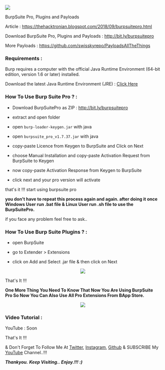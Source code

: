 <p align="left"><img src="https://github.com/thehackingsage/burpsuite/blob/master/Logo.png?raw=true" /></p>
<p align="left">BurpSuite Pro, Plugins and Payloads</p>

Article : https://thehacktronian.blogspot.com/2018/09/burpsuitepro.html

Download BurpSuite Pro, Plugins and Payloads : http://bit.ly/burpsuitepro

More Payloads : https://github.com/swisskyrepo/PayloadsAllTheThings

### Requirements :

Burp requires a computer with the official Java Runtime Environment (64-bit edition, version 1.6 or later) installed.

Download the latest Java Runtime Environment (JRE) : [Click Here](https://www.oracle.com/technetwork/java/javase/downloads/jre10-downloads-4417026.html)

### How To Use Burp Suite Pro ? :

* Download BurpSuitePro as ZIP : http://bit.ly/burpsuitepro

* extract and open folder

* open ```burp-loader-keygen.jar``` with java

* open ```burpsuite_pro_v1.7.37.jar``` with java

* copy-paste Licence from Keygen to BurpSuite and Click on Next

* choose Manual Installation and copy-paste Activation Request from BurpSuite to Keygen

* now copy-paste Activation Response from Keygen to BurpSuite

* click next and your pro version will activate 

that's it !!! start using burpsuite pro 

**you don't have to repeat this process again and again. after doing it once Windows User run .bat file & Linux User run .sh file to use the BurpSuitePro.**

if you face any problem feel free to ask..

### How To Use Burp Suite Plugins ? :

* open BurpSuite 

* go to Extender > Extensions

* click on Add and Select .jar file & then click on Next

<p align="center"><img src="https://github.com/thehackingsage/burpsuite/blob/master/Plugin.png?raw=true" /></p>

That's It !!! 

**One More Thing You Need To Know That Now You Are Using BurpSuite Pro So Now You Can Also Use All Pro Extensions From BApp Store.** 

<p align="center"><img src="https://github.com/thehackingsage/burpsuite/blob/master/BApp.png?raw=true" /></p>

### Video Tutorial : 

YouTube : Soon

That's It !!!

& Don't Forget To Follow Me At [Twitter](https://www.twitter.com/thehackingsage), [Instagram](https://www.instagram.com/thehackingsage), [Github](https://www.github.com/thehackingsage) & SUBSCRIBE My [YouTube](https://www.youtube.com/channel/UCYK1n9A4TUq1CvGc6F3DzoA) Channel..!!!

***Thankyou.***
***Keep Visiting..***
***Enjoy.!!! :)***
